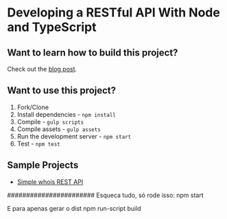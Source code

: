# Developing a RESTful API With Node and TypeScript

## Want to learn how to build this project?

Check out the [blog post](http://mherman.org/blog/2016/11/05/developing-a-restful-api-with-node-and-typescript/#.WB3zyeErJE4).

## Want to use this project?

1. Fork/Clone
1. Install dependencies - `npm install`
1. Compile - `gulp scripts`
1. Compile assets - `gulp assets`
1. Run the development server - `npm start`
1. Test - `npm test`

## Sample Projects

- [Simple whois REST API](https://github.com/wingsuitist/whoissv)



#######################
Esqueca tudo, só rode isso:
npm start

E para apenas gerar o dist
npm run-script build

